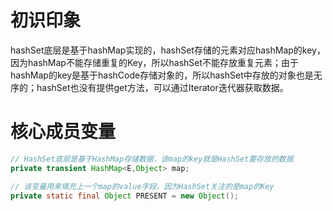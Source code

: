 初识印象
====

hashSet底层是基于hashMap实现的，hashSet存储的元素对应hashMap的key，因为hashMap不能存储重复的Key，所以hashSet不能存放重复元素；由于hashMap的key是基于hashCode存储对象的，所以hashSet中存放的对象也是无序的；hashSet也没有提供get方法，可以通过Iterator迭代器获取数据。

核心成员变量
====

```Java
// HashSet底层是基于HashMap存储数据，该map的key就是HashSet要存放的数据
private transient HashMap<E,Object> map;

// 该变量用来填充上一个map的value字段，因为HashSet关注的是map的Key
private static final Object PRESENT = new Object();
```
